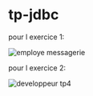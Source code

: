 # tp-jdbc
pour l exercice 1:

![employe messagerie](https://github.com/Samia-Kouame/tp-jdbc/assets/147660832/ae43e903-dcf3-40f2-b905-2b43968deef3)

pour l exercice 2:

![developpeur tp4](https://github.com/Samia-Kouame/tp-jdbc/assets/147660832/50ee0f23-604b-4659-b76c-58797e475a78)
